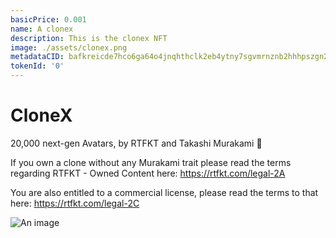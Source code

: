```yaml
---
basicPrice: 0.001
name: A clonex
description: This is the clonex NFT
image: ./assets/clonex.png
metadataCID: bafkreicde7hco6ga64o4jnqhthclk2eb4ytny7sgvmrnznb2hhhpszgn24
tokenId: '0'
---
```


# CloneX

20,000 next-gen Avatars, by RTFKT and Takashi Murakami 🌸

If you own a clone without any Murakami trait please read the terms regarding RTFKT - Owned Content here: <https://rtfkt.com/legal-2A>

You are also entitled to a commercial license, please read the terms to that here: <https://rtfkt.com/legal-2C>

![An image](./assets/clonex.png)
